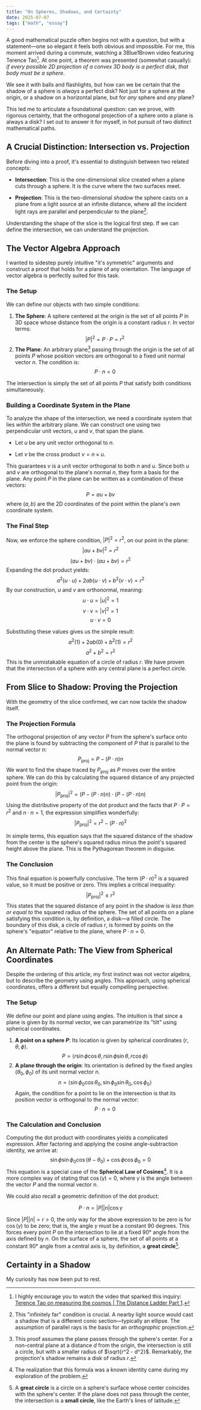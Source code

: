 ```yaml
---
title: "On Spheres, Shadows, and Certainty"
date: 2025-07-07
tags: ["math", "essay"]
---
```


A good mathematical puzzle often begins not with a question, but with a statement—one so elegant it feels both obvious and impossible. For me, this moment arrived during a commute, watching a 3Blue1Brown video featuring Terence Tao[^1]. At one point, a theorem was presented (somewhat casually): *if every possible 2D projection of a convex 3D body is a perfect disk, that body must be a sphere.*

[^1]: I highly encourage you to watch the video that sparked this inquiry: [Terence Tao on measuring the cosmos | The Distance Ladder Part 1](https://www.youtube.com/watch?v=YdOXS_9_P4U).

We see it with balls and flashlights, but how can we be certain that the shadow of a sphere is *always* a perfect disk? Not just for a sphere at the origin, or a shadow on a horizontal plane, but for *any* sphere and *any* plane?

This led me to articulate a foundational question: can we prove, with rigorous certainty, that the orthogonal projection of a sphere onto a plane is always a disk? I set out to answer it for myself, in hot pursuit of two distinct mathematical paths.

## A Crucial Distinction: Intersection vs. Projection

Before diving into a proof, it's essential to distinguish between two related concepts:

*   **Intersection**: This is the one-dimensional *slice* created when a plane cuts through a sphere. It is the curve where the two surfaces meet.

*   **Projection**: This is the two-dimensional *shadow* the sphere casts on a plane from a light source at an infinite distance, where all the incident light rays are parallel and perpendicular to the plane[^2].

[^2]: This "infinitely far" condition is crucial. A nearby light source would cast a shadow that is a different conic section—typically an ellipse. The assumption of parallel rays is the basis for an *orthographic* projection.

Understanding the shape of the slice is the logical first step. If we can define the intersection, we can understand the projection.

## The Vector Algebra Approach

I wanted to sidestep purely intuitive "it's symmetric" arguments and construct a proof that holds for a plane of any orientation. The language of vector algebra is perfectly suited for this task.

### The Setup

We can define our objects with two simple conditions:

1.  **The Sphere**: A sphere centered at the origin is the set of all points $P$ in 3D space whose distance from the origin is a constant radius $r$. In vector terms:
    $$
    |P|^2 = P \cdot P = r^2
    $$
2.  **The Plane**: An arbitrary plane[^3] passing through the origin is the set of all points $P$ whose position vectors are orthogonal to a fixed unit normal vector $n$. The condition is:
    $$
    P \cdot n = 0
    $$

[^3]: This proof assumes the plane passes through the sphere's center. For a non-central plane at a distance $d$ from the origin, the intersection is still a circle, but with a smaller radius of $\sqrt{r^2 - d^2}$. Remarkably, the projection's shadow remains a disk of radius $r$.

The intersection is simply the set of all points $P$ that satisfy both conditions simultaneously.

### Building a Coordinate System in the Plane

To analyze the shape of the intersection, we need a coordinate system that lies *within* the arbitrary plane. We can construct one using two perpendicular unit vectors, $u$ and $v$, that span the plane.

*   Let $u$ be any unit vector orthogonal to $n$.

*   Let $v$ be the cross product $v = n \times u$.

This guarantees $v$ is a unit vector orthogonal to both $n$ and $u$. Since both $u$ and $v$ are orthogonal to the plane's normal $n$, they form a basis for the plane. Any point $P$ in the plane can be written as a combination of these vectors:
$$
P = au + bv
$$
where $(a, b)$ are the 2D coordinates of the point within the plane's own coordinate system.

### The Final Step

Now, we enforce the sphere condition, $|P|^2 = r^2$, on our point in the plane:
$$
|au+bv|^2 = r^2
$$
$$
(au+bv) \cdot (au+bv) = r^2
$$
Expanding the dot product yields:
$$
a^2(u \cdot u) + 2ab(u \cdot v) + b^2(v \cdot v) = r^2
$$
By our construction, $u$ and $v$ are orthonormal, meaning:
$$
u \cdot u = |u|^2 = 1
$$
$$
v \cdot v = |v|^2 = 1
$$
$$
u \cdot v = 0
$$

Substituting these values gives us the simple result:
$$
a^2(1) + 2ab(0) + b^2(1) = r^2
$$
$$
a^2 + b^2 = r^2
$$
This is the unmistakable equation of a circle of radius $r$. We have proven that the intersection of a sphere with any central plane is a perfect circle.

## From Slice to Shadow: Proving the Projection

With the geometry of the slice confirmed, we can now tackle the shadow itself.

### The Projection Formula

The orthogonal projection of any vector $P$ from the sphere's surface onto the plane is found by subtracting the component of $P$ that is parallel to the normal vector $n$:
$$
P_{\text{proj}} = P - (P \cdot n)n
$$
We want to find the shape traced by $P_{\text{proj}}$ as $P$ moves over the entire sphere. We can do this by calculating the squared distance of any projected point from the origin:
$$
|P_{\text{proj}}|^2 = (P - (P \cdot n)n) \cdot (P - (P \cdot n)n)
$$
Using the distributive property of the dot product and the facts that $P \cdot P = r^2$ and $n \cdot n = 1$, the expression simplifies wonderfully:
$$
|P_{\text{proj}}|^2 = r^2 - (P \cdot n)^2
$$

In simple terms, this equation says that the squared distance of the shadow from the center is the sphere's squared radius minus the point's squared height above the plane. This is the Pythagorean theorem in disguise.

### The Conclusion
This final equation is powerfully conclusive. The term $(P \cdot n)^2$ is a squared value, so it must be positive or zero. This implies a critical inequality:
$$
|P_{\text{proj}}|^2 \le r^2
$$
This states that the squared distance of any point in the shadow is *less than or equal to* the squared radius of the sphere. The set of all points on a plane satisfying this condition is, by definition, a disk—a filled circle. The boundary of this disk, a circle of radius $r$, is formed by points on the sphere's "equator" relative to the plane, where $P \cdot n = 0$.

## An Alternate Path: The View from Spherical Coordinates

Despite the ordering of this article, my first instinct was not vector algebra, but to describe the geometry using angles. This approach, using spherical coordinates, offers a different but equally compelling perspective.

### The Setup

We define our point and plane using angles. The intuition is that since a plane is given by its normal vector, we can parametrize its "tilt" using spherical coordinates.

1.  **A point on a sphere $P$**: Its location is given by spherical coordinates $(r, \theta, \phi)$.
    $$
    P = \langle r\sin\phi\cos\theta, r\sin\phi\sin\theta, r\cos\phi \rangle
    $$
2.  **A plane through the origin**: Its orientation is defined by the fixed angles $(\theta_0, \phi_0)$ of its unit normal vector $n$.
    $$
    n = \langle \sin\phi_0\cos\theta_0, \sin\phi_0\sin\theta_0, \cos\phi_0 \rangle
    $$
Again, the condition for a point to lie on the intersection is that its position vector is orthogonal to the normal vector:
$$
P \cdot n = 0
$$

### The Calculation and Conclusion

Computing the dot product with coordinates yields a complicated expression. After factoring and applying the cosine angle-subtraction identity, we arrive at:
$$
\sin\phi\sin\phi_0\cos(\theta - \theta_0) + \cos\phi\cos\phi_0 = 0
$$
This equation is a special case of the **Spherical Law of Cosines**[^4]. It is a more complex way of stating that $\cos(\gamma) = 0$, where $\gamma$ is the angle between the vector $P$ and the normal vector $n$.

We could also recall a geometric definition of the dot product:

$$
P \cdot n = |P| |n| \cos\gamma
$$

[^4]: The realization that this formula was a known identity came during my exploration of the problem.

Since $|P||n| = r > 0$, the only way for the above expression to be zero is for $\cos(\gamma)$ to be zero; that is, the angle $\gamma$ must be a constant 90 degrees. This forces every point $P$ on the intersection to lie at a fixed 90° angle from the axis defined by $n$. On the surface of a sphere, the set of all points at a constant 90° angle from a central axis is, by definition, a **great circle**[^5].

[^5]: A **great circle** is a circle on a sphere's surface whose center coincides with the sphere's center. If the plane does not pass through the center, the intersection is a **small circle**, like the Earth's lines of latitude.

## Certainty in a Shadow

My curiosity has now been put to rest.